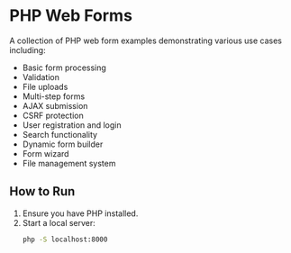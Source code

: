 # PHP Web Forms

A collection of PHP web form examples demonstrating various use cases including:

- Basic form processing
- Validation
- File uploads
- Multi-step forms
- AJAX submission
- CSRF protection
- User registration and login
- Search functionality
- Dynamic form builder
- Form wizard
- File management system

## How to Run

1. Ensure you have PHP installed.
2. Start a local server:
   ```bash
   php -S localhost:8000
